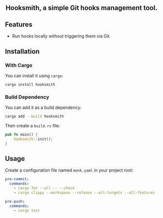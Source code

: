 <h2 align="center">
    Hooksmith, a simple Git hooks management tool.
</h2>

## Features

- Run hooks locally without triggering them via Git.

## Installation

### With Cargo
You can install it using `cargo`:

```sh
cargo install hooksmith
```

### Build Dependency

You can add it as a build dependency:

```sh
cargo add --build hooksmith
```

Then create a `build.rs` file:

```rust
pub fn main() {
    hooksmith::init();
}
```

## Usage

Create a configuration file named `monk.yaml` in your project root:

```yaml
pre-commit:
  commands:
    - cargo fmt --all -- --check
    - cargo clippy --workspace --release --all-targets --all-features -- --deny warnings

pre-push:
  commands:
    - cargo test

```
